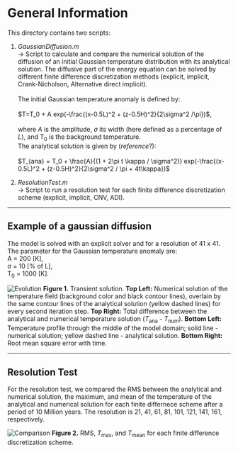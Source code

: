 # General Information

This directory contains two scripts: 

1. *GaussianDiffusion.m*<br>
   -> Script to calculate and compare the numerical solution of the diffusion of an initial Gaussian temperature distribution with its analytical solution. The diffusive part of the energy equation can be solved by different finite difference discretization methods (explicit, implicit, Crank-Nicholson, Alternative direct implicit).<br><br>
   The initial Gaussian temperature anomaly is defined by: <br><br>
   $T=T_0 + A exp(-\frac{(x-0.5L)^2 + (z-0.5H)^2}{2\sigma^2 /\pi})$,<br><br>
   where *A* is the amplitude, *σ* its width (here defined as a percentage of *L*), and T<sub>0</sub> is the background temperature. <br>
   The analytical solution is given by (*reference*?):<br><br>
   $T_{ana} = T_0 + \frac{A}{(1 + 2\pi t \kappa / \sigma^2)} exp(-\frac{(x-0.5L)^2 + (z-0.5H)^2}{2\sigma^2 / \pi + 4t\kappa})$<br>

2. *ResolutionTest.m*<br>
   -> Script to run a resolution test for each finite difference discretization scheme (explicit, implicit, CNV, ADI).

------------------------------------------------------------------------

## Example of a gaussian diffusion 

The model is solved with an explicit solver and for a resolution of 41 x 41. <br>
The parameter for the Gaussian temperature anomaly are: <br> 
A = 200 [K], <br>
σ = 10 [% of L], <br>
T<sub>0</sub> = 1000 [K]. <br>

![Evolution](https://github.com/LukasFuchs/FDCSGm/assets/25866942/3cff6778-028d-48ce-b63d-7afff14b8c2c)
**Figure 1.** Transient solution. **Top Left:** Numerical solution of the temperature field (background color and black contour lines), overlain by the same contour lines of the analytical solution (yellow dashed lines) for every second iteration step. **Top Right:** Total difference between the analytical and numerical temperature solution (*T*<sub>ana</sub> - *T*<sub>num</sub>). **Bottom Left:** Temperature profile through the middle of the model domain; solid line - numerical solution; yellow dashed line - analytical solution. **Bottom Right:** Root mean square error with time. 

--------------------------------------------------------------

## Resolution Test<br>
For the resolution test, we compared the RMS between the analytical and numerical solution, the maximum, and mean of the temperature of the analytical and numerical solution for each finite differnece scheme after a period of 10 Million years. The resolution is 21, 41, 61, 81, 101, 121, 141, 161, respectively.

![Comparison](https://github.com/LukasFuchs/FDCSGm/assets/25866942/b4bfe7a0-96e1-43b5-8656-02269bf06e67)
**Figure 2.** RMS, *T*<sub>max</sub>, and *T*<sub>mean</sub> for each finite difference discretization scheme. 

